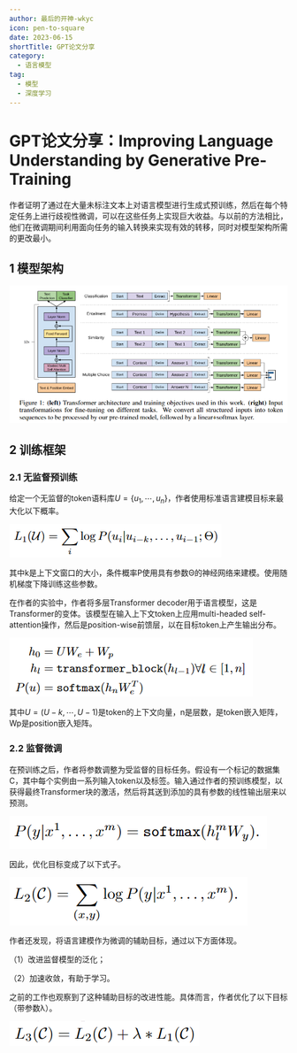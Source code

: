 ```yaml
---
author: 最后的开神-wkyc
icon: pen-to-square
date: 2023-06-15
shortTitle: GPT论文分享
category:
  - 语言模型
tag:
  - 模型
  - 深度学习
---
```


# GPT论文分享：Improving Language Understanding by Generative Pre-Training

作者证明了通过在大量未标注文本上对语言模型进行生成式预训练，然后在每个特定任务上进行歧视性微调，可以在这些任务上实现巨大收益。与以前的方法相比，他们在微调期间利用面向任务的输入转换来实现有效的转移，同时对模型架构所需的更改最小。

<!-- more -->

## 1 模型架构

![图1.1 GPT架构图](/assets/images/llm/gpt_1.png)

## 2 训练框架
### 2.1 无监督预训练
给定一个无监督的token语料库$U=\{u_1, \cdots, u_n\}$，作者使用标准语言建模目标来最大化以下概率。

![](/assets/images/llm/gpt_2.png)

其中k是上下文窗口的大小，条件概率P使用具有参数Θ的神经网络来建模。使用随机梯度下降训练这些参数。

在作者的实验中，作者将多层Transformer decoder用于语言模型，这是Transformer的变体。该模型在输入上下文token上应用multi-headed self-attention操作，然后是position-wise前馈层，以在目标token上产生输出分布。

![](/assets/images/llm/gpt_3.png)

其中$U=(U−k, \cdots, U−1)$是token的上下文向量，n是层数，是token嵌入矩阵，Wp是position嵌入矩阵。

### 2.2 监督微调
在预训练之后，作者将参数调整为受监督的目标任务。假设有一个标记的数据集C，其中每个实例由一系列输入token以及标签。输入通过作者的预训练模型，以获得最终Transformer块的激活，然后将其送到添加的具有参数的线性输出层来以预测。

![](/assets/images/llm/gpt_4.png)

因此，优化目标变成了以下式子。

![](/assets/images/llm/gpt_5.png)

作者还发现，将语言建模作为微调的辅助目标，通过以下方面体现。

（1）改进监督模型的泛化；

（2）加速收敛，有助于学习。

之前的工作也观察到了这种辅助目标的改进性能。具体而言，作者优化了以下目标（带参数λ）。

![](/assets/images/llm/gpt_6.png)
